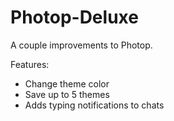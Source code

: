 # Photop-Deluxe
A couple improvements to Photop.

Features:
+ Change theme color
+ Save up to 5 themes
+ Adds typing notifications to chats
